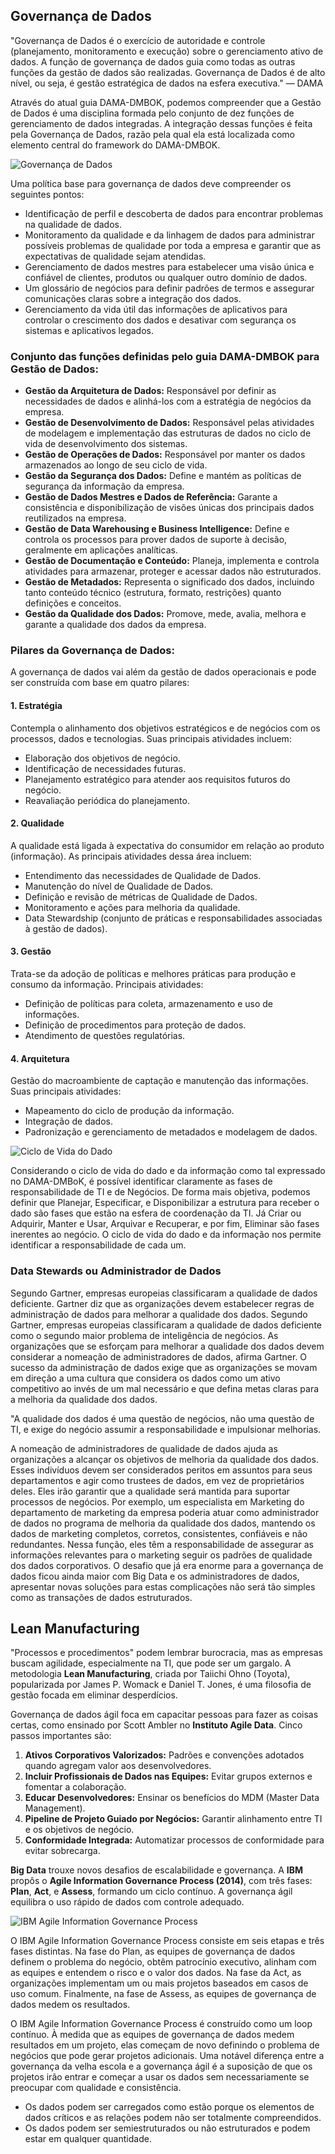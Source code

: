 ## Governança de Dados

"Governança de Dados é o exercício de autoridade e controle (planejamento, monitoramento e execução) sobre o gerenciamento ativo de dados. A função de governança de dados guia como todas as outras funções da gestão de dados são realizadas. Governança de Dados é de alto nível, ou seja, é gestão estratégica de dados na esfera executiva." — DAMA

Através do atual guia DAMA-DMBOK, podemos compreender que a Gestão de Dados é uma disciplina formada pelo conjunto de dez funções de gerenciamento de dados integradas. A integração dessas funções é feita pela Governança de Dados, razão pela qual ela está localizada como elemento central do framework do DAMA-DMBOK.

![Governança de Dados](https://github.com/JonathanFacchinetti/Big-Data-e-Analytics/blob/main/Imagens/Governan%C3%A7a.png)

Uma política base para governança de dados deve compreender os seguintes pontos:

- Identificação de perfil e descoberta de dados para encontrar problemas na qualidade de dados.
- Monitoramento da qualidade e da linhagem de dados para administrar possíveis problemas de qualidade por toda a empresa e garantir que as expectativas de qualidade sejam atendidas.
- Gerenciamento de dados mestres para estabelecer uma visão única e confiável de clientes, produtos ou qualquer outro domínio de dados.
- Um glossário de negócios para definir padrões de termos e assegurar comunicações claras sobre a integração dos dados.
- Gerenciamento da vida útil das informações de aplicativos para controlar o crescimento dos dados e desativar com segurança os sistemas e aplicativos legados.

### Conjunto das funções definidas pelo guia DAMA-DMBOK para Gestão de Dados:

- **Gestão da Arquitetura de Dados:** Responsável por definir as necessidades de dados e alinhá-los com a estratégia de negócios da empresa.
- **Gestão de Desenvolvimento de Dados:** Responsável pelas atividades de modelagem e implementação das estruturas de dados no ciclo de vida de desenvolvimento dos sistemas.
- **Gestão de Operações de Dados:** Responsável por manter os dados armazenados ao longo de seu ciclo de vida.
- **Gestão da Segurança dos Dados:** Define e mantém as políticas de segurança da informação da empresa.
- **Gestão de Dados Mestres e Dados de Referência:** Garante a consistência e disponibilização de visões únicas dos principais dados reutilizados na empresa.
- **Gestão de Data Warehousing e Business Intelligence:** Define e controla os processos para prover dados de suporte à decisão, geralmente em aplicações analíticas.
- **Gestão de Documentação e Conteúdo:** Planeja, implementa e controla atividades para armazenar, proteger e acessar dados não estruturados.
- **Gestão de Metadados:** Representa o significado dos dados, incluindo tanto conteúdo técnico (estrutura, formato, restrições) quanto definições e conceitos.
- **Gestão da Qualidade dos Dados:** Promove, mede, avalia, melhora e garante a qualidade dos dados da empresa.

### Pilares da Governança de Dados:

A governança de dados vai além da gestão de dados operacionais e pode ser construída com base em quatro pilares:

#### 1. Estratégia
Contempla o alinhamento dos objetivos estratégicos e de negócios com os processos, dados e tecnologias. Suas principais atividades incluem:

- Elaboração dos objetivos de negócio.
- Identificação de necessidades futuras.
- Planejamento estratégico para atender aos requisitos futuros do negócio.
- Reavaliação periódica do planejamento.

#### 2. Qualidade
A qualidade está ligada à expectativa do consumidor em relação ao produto (informação). As principais atividades dessa área incluem:

- Entendimento das necessidades de Qualidade de Dados.
- Manutenção do nível de Qualidade de Dados.
- Definição e revisão de métricas de Qualidade de Dados.
- Monitoramento e ações para melhoria da qualidade.
- Data Stewardship (conjunto de práticas e responsabilidades associadas à gestão de dados).

#### 3. Gestão
Trata-se da adoção de políticas e melhores práticas para produção e consumo da informação. Principais atividades:

- Definição de políticas para coleta, armazenamento e uso de informações.
- Definição de procedimentos para proteção de dados.
- Atendimento de questões regulatórias.

#### 4. Arquitetura
Gestão do macroambiente de captação e manutenção das informações. Suas principais atividades:

- Mapeamento do ciclo de produção da informação.
- Integração de dados.
- Padronização e gerenciamento de metadados e modelagem de dados.

![Ciclo de Vida do Dado](https://github.com/JonathanFacchinetti/Big-Data-e-Analytics/blob/main/Imagens/Ciclo%20de%20Vida%20do%20dado.png)

Considerando o ciclo de vida do dado e da informação como tal expressado no DAMA-DMBoK, é possível identificar claramente as fases de responsabilidade de TI e de Negócios. De forma mais objetiva, podemos definir que Planejar, Especificar, e Disponibilizar a estrutura para receber o dado são fases que estão na esfera de coordenação da TI. Já Criar ou Adquirir, Manter e Usar, Arquivar e Recuperar, e por fim, Eliminar são fases inerentes ao negócio. O ciclo de vida do dado e da informação nos permite identificar a responsabilidade de cada um. 

### Data Stewards ou Administrador de Dados

Segundo Gartner, empresas europeias classificaram a qualidade de dados deficiente. Gartner diz que as organizações devem estabelecer regras de administração de dados para melhorar a qualidade dos dados. Segundo Gartner, empresas europeias classificaram a qualidade de dados deficiente como o segundo maior problema de inteligência de negócios. As organizações que se esforçam para melhorar a qualidade dos dados devem considerar a nomeação de administradores de dados, afirma Gartner. O sucesso da administração de dados exige que as organizações se movam em direção a uma cultura que considera os dados como um ativo competitivo ao invés de um mal necessário e que defina metas claras para a melhoria da qualidade dos dados.

"A qualidade dos dados é uma questão de negócios, não uma questão de TI, e exige do negócio assumir a responsabilidade e impulsionar melhorias. 

A nomeação de administradores de qualidade de dados ajuda as organizações a alcançar os objetivos de melhoria da qualidade dos dados. Esses indivíduos devem ser considerados peritos em assuntos para seus departamentos e agir como trustees de dados, em vez de proprietários deles. Eles irão garantir que a qualidade será mantida para suportar processos de negócios. Por exemplo, um especialista em Marketing do departamento de marketing da empresa poderia atuar como administrador de dados no programa de melhoria da qualidade dos dados, mantendo os dados de marketing completos, corretos, consistentes, confiáveis e não redundantes. Nessa função, eles têm a responsabilidade de assegurar as informações relevantes para o marketing seguir os padrões de qualidade dos dados corporativos. O desafio que já era enorme para a governança de dados ficou ainda maior com Big Data e os administradores de dados, apresentar novas soluções para estas complicações não será tão simples como as transações de dados estruturados.

## Lean Manufacturing

"Processos e procedimentos" podem lembrar burocracia, mas as empresas buscam agilidade, especialmente na TI, que pode ser um gargalo. A metodologia **Lean Manufacturing**, criada por Taiichi Ohno (Toyota), popularizada por James P. Womack e Daniel T. Jones, é uma filosofia de gestão focada em eliminar desperdícios.

Governança de dados ágil foca em capacitar pessoas para fazer as coisas certas, como ensinado por Scott Ambler no **Instituto Agile Data**. Cinco passos importantes são:

1. **Ativos Corporativos Valorizados:** Padrões e convenções adotados quando agregam valor aos desenvolvedores.
2. **Incluir Profissionais de Dados nas Equipes:** Evitar grupos externos e fomentar a colaboração.
3. **Educar Desenvolvedores:** Ensinar os benefícios do MDM (Master Data Management).
4. **Pipeline de Projeto Guiado por Negócios:** Garantir alinhamento entre TI e os objetivos de negócio.
5. **Conformidade Integrada:** Automatizar processos de conformidade para evitar sobrecarga.

**Big Data** trouxe novos desafios de escalabilidade e governança. A **IBM** propôs o **Agile Information Governance Process (2014)**, com três fases: **Plan**, **Act**, e **Assess**, formando um ciclo contínuo. A governança ágil equilibra o uso rápido de dados com controle adequado.

![IBM Agile Information Governance Process](https://github.com/JonathanFacchinetti/Big-Data-e-Analytics/blob/main/Imagens/IBM.png)

O IBM Agile Information Governance Process consiste em seis etapas e três fases distintas. Na fase do Plan, as equipes de governança de dados definem o problema do negócio, obtêm patrocínio executivo, alinham com as equipes e entendem o risco e o valor dos dados. Na fase da Act, as organizações implementam um ou mais projetos baseados em casos de uso comum. Finalmente, na fase de Assess, as equipes de governança de dados medem os resultados. 

O IBM Agile Information Governance Process é construído como um loop contínuo. À medida que as equipes de governança de dados medem resultados em um projeto, elas começam de novo definindo o problema de negócios que pode gerar projetos adicionais. Uma notável diferença entre a governança da velha escola e a governança ágil é a suposição de que os projetos irão entrar e começar a usar os dados sem necessariamente se preocupar com qualidade e consistência. 

- Os dados podem ser carregados como estão porque os elementos de dados críticos e as relações podem não ser totalmente compreendidos. 
- Os dados podem ser semiestruturados ou não estruturados e podem estar em qualquer quantidade.
